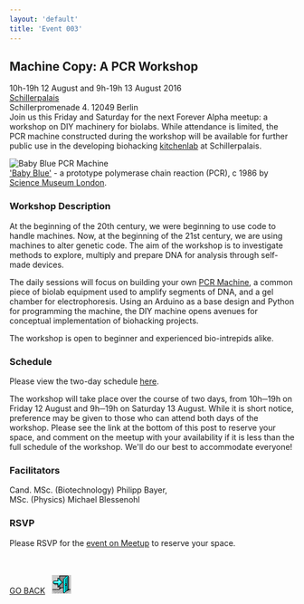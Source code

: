 ```yaml
---
layout: 'default'
title: 'Event 003'
---
```



## Machine Copy: A PCR Workshop ##
10h-19h 12 August and 9h-19h 13 August 2016  
[Schillerpalais](https://www.openstreetmap.org/node/3043349524)  
Schillerpromenade 4. 12049 Berlin  
Join us this Friday and Saturday for the next Forever Alpha meetup: a workshop on DIY machinery for biolabs. While attendance is limited, the PCR machine constructed during the workshop will be available for further public use in the developing biohacking [kitchenlab](http://www.top-ev.de/kitchenlab/) at Schillerpalais.

![Baby Blue PCR Machine](https://lh3.googleusercontent.com/YjZrjFB5W044YIYdyoy1eOqw2sa0_LsdW-E5qPQTpzlHGRcURVLxG_uuGi4BVb1NCxP7c27s_V_BvTiRHeRRoiplkmyRv7n6pA93mOQ4MmguWyHed__rTRjiqNJevMMJ3hwZaYwF)  
['Baby Blue'](http://www.flickr.com/photos/sciencemuseum/9663810586/) - a prototype polymerase chain reaction (PCR), c 1986 by [Science Museum London](https://www.google.com/url?q=http://www.flickr.com/people/98833223@N00&sa=D&ust=1470820544074000&usg=AFQjCNFO0c4bMU-t7b_QeWSh7nF8bERDxQ).

### Workshop Description ### 
At the beginning of the 20th century, we were beginning to use code to handle machines. Now, at the beginning of the 21st century, we are using machines to alter genetic code. The aim of the workshop is to investigate methods to explore, multiply and prepare DNA for analysis through self-made devices.

The daily sessions will focus on building your own [PCR Machine](https://en.wikipedia.org/wiki/Thermal_cycler), a common piece of biolab equipment used to amplify segments of DNA, and a gel chamber for electrophoresis. Using an Arduino as a base design and Python for programming the machine, the DIY machine opens avenues for conceptual implementation of biohacking projects.

The workshop is open to beginner and experienced bio-intrepids alike.

### Schedule ###
Please view the two-day schedule [here](https://docs.google.com/document/d/1KsvlKRMHrYDuPyoyp_j3YgfMOm6icI3NSqVgNPtBCnM/edit?usp=sharing).

The workshop will take place over the course of two days, from 10h─19h on Friday 12 August and 9h─19h on Saturday 13 August. While it is short notice, preference may be given to those who can attend both days of the workshop. Please see the link at the bottom of this post to reserve your space, and comment on the meetup with your availability if it is less than the full schedule of the workshop. We'll do our best to accommodate everyone!

### Facilitators ###

Cand. MSc. (Biotechnology) Philipp Bayer,  
MSc. (Physics) Michael Blessenohl

### RSVP ###

Please RSVP for the [event on Meetup](https://www.meetup.com/forever-alpha/events/233252912/) to reserve your space.



<p><br><br>
<a href="/join">GO BACK</a>&nbsp;&nbsp;&nbsp;<a href="/join"><img src="/images/door.gif"></a>
</p>